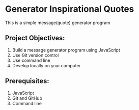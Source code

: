 # Generator Inspirational Quotes

This is a simple message(quote) generator program

## Project Objectives:

1. Build a message generator program using JavaScript
2. Use Git version control
3. Use command line
4. Develop locally on your computer

## Prerequisites:

1. JavaScript
2. Git and GitHub
3. Command line
